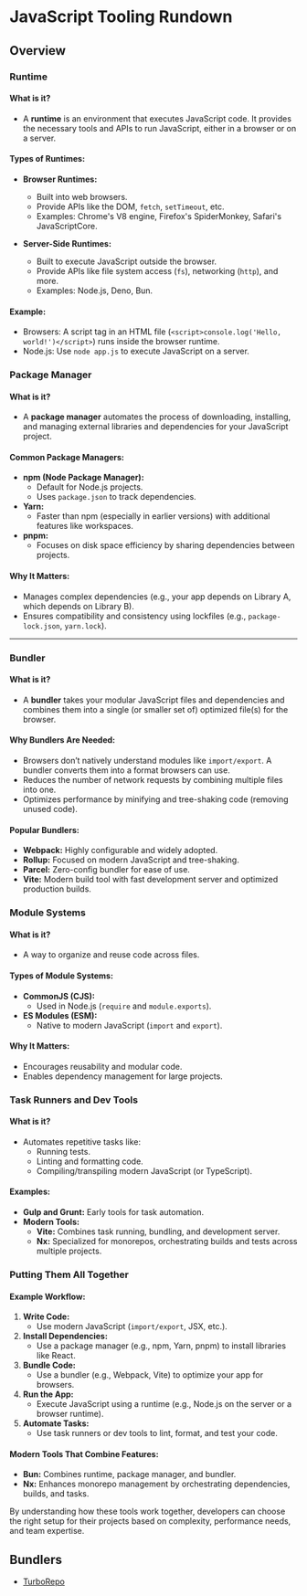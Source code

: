 # JavaScript Tooling Rundown

## Overview

### Runtime
#### What is it?
- A **runtime** is an environment that executes JavaScript code. It provides the necessary tools and APIs to run JavaScript, either in a browser or on a server.

#### Types of Runtimes:
- **Browser Runtimes:**
  - Built into web browsers.
  - Provide APIs like the DOM, `fetch`, `setTimeout`, etc.
  - Examples: Chrome's V8 engine, Firefox's SpiderMonkey, Safari's JavaScriptCore.

- **Server-Side Runtimes:**
  - Built to execute JavaScript outside the browser.
  - Provide APIs like file system access (`fs`), networking (`http`), and more.
  - Examples: Node.js, Deno, Bun.

#### Example:
- Browsers: A script tag in an HTML file (`<script>console.log('Hello, world!')</script>`) runs inside the browser runtime.
- Node.js: Use `node app.js` to execute JavaScript on a server.

### Package Manager
#### What is it?
- A **package manager** automates the process of downloading, installing, and managing external libraries and dependencies for your JavaScript project.

#### Common Package Managers:
- **npm (Node Package Manager):**
  - Default for Node.js projects.
  - Uses `package.json` to track dependencies.
- **Yarn:**
  - Faster than npm (especially in earlier versions) with additional features like workspaces.
- **pnpm:**
  - Focuses on disk space efficiency by sharing dependencies between projects.

#### Why It Matters:
- Manages complex dependencies (e.g., your app depends on Library A, which depends on Library B).
- Ensures compatibility and consistency using lockfiles (e.g., `package-lock.json`, `yarn.lock`).

---

### Bundler
#### What is it?
- A **bundler** takes your modular JavaScript files and dependencies and combines them into a single (or smaller set of) optimized file(s) for the browser.

#### Why Bundlers Are Needed:
- Browsers don’t natively understand modules like `import/export`. A bundler converts them into a format browsers can use.
- Reduces the number of network requests by combining multiple files into one.
- Optimizes performance by minifying and tree-shaking code (removing unused code).

#### Popular Bundlers:
- **Webpack:** Highly configurable and widely adopted.
- **Rollup:** Focused on modern JavaScript and tree-shaking.
- **Parcel:** Zero-config bundler for ease of use.
- **Vite:** Modern build tool with fast development server and optimized production builds.

### Module Systems
#### What is it?
- A way to organize and reuse code across files.

#### Types of Module Systems:
- **CommonJS (CJS):**
  - Used in Node.js (`require` and `module.exports`).
- **ES Modules (ESM):**
  - Native to modern JavaScript (`import` and `export`).

#### Why It Matters:
- Encourages reusability and modular code.
- Enables dependency management for large projects.

### Task Runners and Dev Tools
#### What is it?
- Automates repetitive tasks like:
  - Running tests.
  - Linting and formatting code.
  - Compiling/transpiling modern JavaScript (or TypeScript).

#### Examples:
- **Gulp and Grunt:** Early tools for task automation.
- **Modern Tools:**
  - **Vite:** Combines task running, bundling, and development server.
  - **Nx:** Specialized for monorepos, orchestrating builds and tests across multiple projects.

### Putting Them All Together
#### Example Workflow:
1. **Write Code:**
   - Use modern JavaScript (`import/export`, JSX, etc.).
2. **Install Dependencies:**
   - Use a package manager (e.g., npm, Yarn, pnpm) to install libraries like React.
3. **Bundle Code:**
   - Use a bundler (e.g., Webpack, Vite) to optimize your app for browsers.
4. **Run the App:**
   - Execute JavaScript using a runtime (e.g., Node.js on the server or a browser runtime).
5. **Automate Tasks:**
   - Use task runners or dev tools to lint, format, and test your code.

#### Modern Tools That Combine Features:
- **Bun:** Combines runtime, package manager, and bundler.
- **Nx:** Enhances monorepo management by orchestrating dependencies, builds, and tasks.

By understanding how these tools work together, developers can choose the right setup for their projects based on complexity, performance needs, and team expertise.

## Bundlers

- [TurboRepo](https://turbo.build/repo/docs)